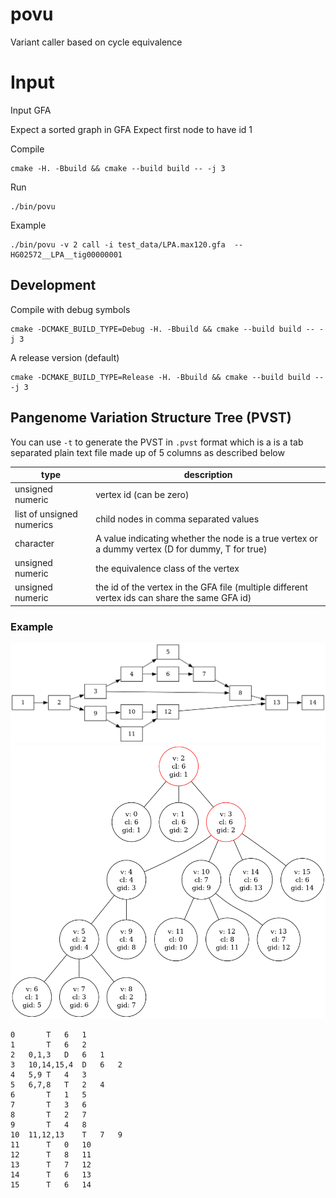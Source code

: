 # povu
Variant caller based on cycle equivalence

# Input
Input GFA

Expect a sorted graph in GFA
Expect first node to have id 1

Compile
```
cmake -H. -Bbuild && cmake --build build -- -j 3
```

Run
```
./bin/povu
```

Example
```
./bin/povu -v 2 call -i test_data/LPA.max120.gfa  --  HG02572__LPA__tig00000001
```

## Development

Compile with debug symbols
```
cmake -DCMAKE_BUILD_TYPE=Debug -H. -Bbuild && cmake --build build -- -j 3
```

A release version (default)
```
cmake -DCMAKE_BUILD_TYPE=Release -H. -Bbuild && cmake --build build -- -j 3
```

## Pangenome Variation Structure Tree (PVST)

You can use `-t` to generate the PVST in `.pvst` format which is a is a tab
separated plain text file made up of 5 columns as described below


| type                      | description                                                                                    |
|---------------------------|------------------------------------------------------------------------------------------------|
| unsigned numeric          | vertex id (can be zero)                                                                        |
| list of unsigned numerics | child nodes in comma separated values                                                          |
| character                 | A value indicating whether the node is a true vertex or a dummy vertex (D for dummy, T for true)                         |
| unsigned numeric          | the equivalence class of the vertex                                                            |
| unsigned numeric          | the id of the vertex in the GFA file (multiple different vertex ids can share the same GFA id) |

### Example

![graph](docs/images/vg7.png)
![pvst](docs/images/pvst7.png)

```
0		T	6	1
1		T	6	2
2	0,1,3	D	6	1
3	10,14,15,4	D	6	2
4	5,9	T	4	3
5	6,7,8	T	2	4
6		T	1	5
7		T	3	6
8		T	2	7
9		T	4	8
10	11,12,13	T	7	9
11		T	0	10
12		T	8	11
13		T	7	12
14		T	6	13
15		T	6	14

```
